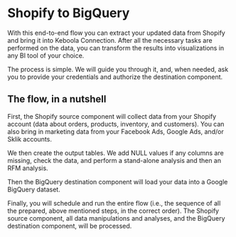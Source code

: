 # Shopify to BigQuery

With this end-to-end flow you can extract your updated data from Shopify and bring it into Keboola Connection. After all the necessary tasks are performed on the data, you can transform the results into visualizations in any BI tool of your choice. 

The process is simple. We will guide you through it, and, when needed, ask you to provide your credentials and authorize the destination component.

## The flow, in a nutshell 
First, the Shopify source component will collect data from your Shopify account (data about orders, products, inventory, and customers). You can also bring in marketing data from your Facebook Ads, Google Ads, and/or Sklik accounts.

We then create the output tables. We add NULL values if any columns are missing, check the data, and perform a stand-alone analysis and then an RFM analysis. 

Then the BigQuery destination component will load your data into a Google BigQuery dataset.

Finally, you will schedule and run the entire flow (i.e., the sequence of all the prepared, above mentioned steps, in the correct order). The Shopify source component, all data manipulations and analyses, and the BigQuery destination component, will be processed.


